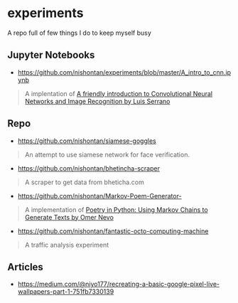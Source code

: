 # experiments
A repo full of few things I do to keep myself busy

## Jupyter Notebooks
- https://github.com/nishontan/experiments/blob/master/A_intro_to_cnn.ipynb
> A implentation of [A friendly introduction to Convolutional Neural Networks and Image Recognition by  Luis Serrano](https://www.youtube.com/watch?v=2-Ol7ZB0MmU) 
 

## Repo
- https://github.com/nishontan/siamese-goggles
> An attempt to use siamese network for face verification.

- https://github.com/nishontan/bhetincha-scraper
> A scraper to get data from bheticha.com

- https://github.com/nishontan/Markov-Poem-Generator-
> A implementation of [Poetry in Python: Using Markov Chains to Generate Texts by Omer Nevo](https://www.youtube.com/watch?v=yyNTjDkQQEk)

- https://github.com/nishontan/fantastic-octo-computing-machine
> A traffic analysis experiment

## Articles
- https://medium.com/@niyo177/recreating-a-basic-google-pixel-live-wallpapers-part-1-751fb7330139

